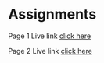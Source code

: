 # Assignments
Page 1
Live link
[click here](https://remarkable-axolotl-c2ff30.netlify.app/)

Page 2
Live link
[click here](https://gentle-bombolone-d010f8.netlify.app)
